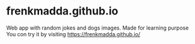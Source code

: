 # frenkmadda.github.io
Web app with random jokes and dogs images.
Made for learning purpose
You con try it by visiting https://frenkmadda.github.io/
